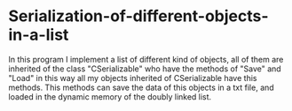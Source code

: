 # Serialization-of-different-objects-in-a-list
In this program I implement a list of different kind of objects, 
all of them are inherited of the class "CSerializable" 
who have the methods of "Save" and "Load" in this way all my objects inherited of CSerializable have this methods. 
This methods can save the data of this objects in a txt file, and loaded in the dynamic memory of the doubly  linked list.
